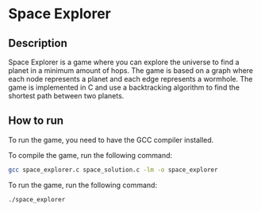 # Space Explorer

## Description

Space Explorer is a game where you can explore the universe to find a planet in a minimum amount of hops. The game is based on a graph where each node represents a planet and each edge represents a wormhole. The game is implemented in C and use a backtracking algorithm to find the shortest path between two planets.

## How to run

To run the game, you need to have the GCC compiler installed.

To compile the game, run the following command:
```bash
gcc space_explorer.c space_solution.c -lm -o space_explorer
```

To run the game, run the following command:
```bash
./space_explorer
```